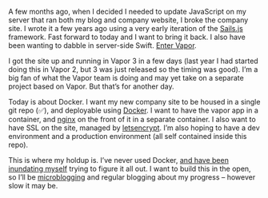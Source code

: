 A few months ago, when I decided I needed to update JavaScript on my server that ran both my blog and company website, I broke the company site. I wrote it a few years ago using a very early iteration of the [Sails.js](https://sailsjs.com) framework. Fast forward to today and I want to bring it back. I also have been wanting to dabble in server-side Swift. [Enter Vapor](https://vapor.codes).

I got the site up and running in Vapor 3 in a few days (last year I had started doing this in Vapor 2, but 3 was just released so the timing was good). I’m a big fan of what the Vapor team is doing and may yet take on a separate project based on Vapor. But that’s for another day.

Today is about Docker. I want my new company site to be housed in a single git repo (✅), and deployable using [Docker](https://www.docker.com). I want to have the vapor app in a container, and [nginx](https://www.nginx.com) on the front of it in a separate container. I also want to have SSL on the site, managed by [letsencrypt](https://letsencrypt.org). I’m also hoping to have a dev environment and a production environment (all self contained inside this repo).

This is where my holdup is. I’ve never used Docker, [and have been inundating myself](https://mb.jsorge.net/2018/05/19/i-may-have.html) trying to figure it all out.  I want to build this in the open, so I’ll be [microblogging](https://mb.jsorge.net) and regular blogging about my progress – however slow it may be.
